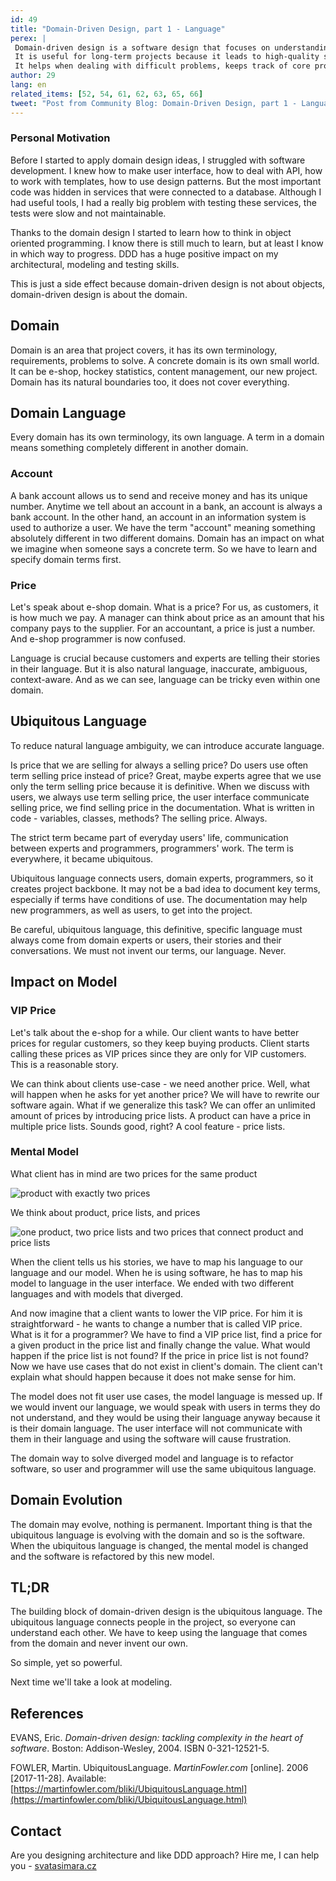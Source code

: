 ```yaml
---
id: 49
title: "Domain-Driven Design, part 1 - Language"
perex: |
 Domain-driven design is a software design that focuses on understanding underlying business.
 It is useful for long-term projects because it leads to high-quality software that serves users.
 It helps when dealing with difficult problems, keeps track of core problems and prevents us from getting lost in the code.
author: 29
lang: en
related_items: [52, 54, 61, 62, 63, 65, 66]
tweet: "Post from Community Blog: Domain-Driven Design, part 1 - Language #ddd #domain"
---
```


### Personal Motivation

Before I started to apply domain design ideas, I struggled with software development.
I knew how to make user interface, how to deal with API, how to work with templates, how to use design patterns.
But the most important code was hidden in services that were connected to a database.
Although I had useful tools, I had a really big problem with testing these services, the tests were slow and not maintainable.

Thanks to the domain design I started to learn how to think in object oriented programming.
I know there is still much to learn, but at least I know in which way to progress.
DDD has a huge positive impact on my architectural, modeling and testing skills.

This is just a side effect because domain-driven design is not about objects, domain-driven design is about the domain.

## Domain

Domain is an area that project covers, it has its own terminology, requirements, problems to solve.
A concrete domain is its own small world. It can be e-shop, hockey statistics, content management, our new project.
Domain has its natural boundaries too, it does not cover everything.

## Domain Language

Every domain has its own terminology, its own language.
A term in a domain means something completely different in another domain.

### Account

A bank account allows us to send and receive money and has its unique number.
Anytime we tell about an account in a bank, an account is always a bank account.
In the other hand, an account in an information system is used to authorize a user.
We have the term "account" meaning something absolutely different in two different domains.
Domain has an impact on what we imagine when someone says a concrete term.
So we have to learn and specify domain terms first.

### Price

Let's speak about e-shop domain. What is a price?
For us, as customers, it is how much we pay.
A manager can think about price as an amount that his company pays to the supplier.
For an accountant, a price is just a number.
And e-shop programmer is now confused.

Language is crucial because customers and experts are telling their stories in their language.
But it is also natural language, inaccurate, ambiguous, context-aware.
And as we can see, language can be tricky even within one domain.

## Ubiquitous Language

To reduce natural language ambiguity, we can introduce accurate language.

Is price that we are selling for always a selling price?
Do users use often term selling price instead of price?
Great, maybe experts agree that we use only the term selling price because it is definitive.
When we discuss with users, we always use term selling price, the user interface communicate selling price, we find selling price in the documentation.
What is written in code - variables, classes, methods? The selling price. Always.

The strict term became part of everyday users' life, communication between experts and programmers, programmers' work.
The term is everywhere, it became ubiquitous.

Ubiquitous language connects users, domain experts, programmers, so it creates project backbone.
It may not be a bad idea to document key terms, especially if terms have conditions of use.
The documentation may help new programmers, as well as users, to get into the project.

Be careful, ubiquitous language, this definitive, specific language must always come from domain experts or users, their stories and their conversations.
We must not invent our terms, our language. Never.

## Impact on Model

### VIP Price

Let's talk about the e-shop for a while.
Our client wants to have better prices for regular customers, so they keep buying products.
Client starts calling these prices as VIP prices since they are only for VIP customers.
This is a reasonable story.

We can think about clients use-case - we need another price.
Well, what will happen when he asks for yet another price?
We will have to rewrite our software again.
What if we generalize this task?
We can offer an unlimited amount of prices by introducing price lists.
A product can have a price in multiple price lists.
Sounds good, right? A cool feature - price lists.

### Mental Model

What client has in mind are two prices for the same product

![product with exactly two prices](/assets/images/posts/2017/ddd-language/user-product-prices.png)

We think about product, price lists, and prices

![one product, two price lists and two prices that connect product and price lists](/assets/images/posts/2017/ddd-language/programmer-product-prices.png)

When the client tells us his stories, we have to map his language to our language and our model.
When he is using software, he has to map his model to language in the user interface.
We ended with two different languages and with models that diverged.

And now imagine that a client wants to lower the VIP price.
For him it is straightforward - he wants to change a number that is called VIP price.
What is it for a programmer?
We have to find a VIP price list, find a price for a given product in the price list and finally change the value.
What would happen if the price list is not found?
If the price in price list is not found?
Now we have use cases that do not exist in client's domain.
The client can't explain what should happen because it does not make sense for him.

The model does not fit user use cases, the model language is messed up.
If we would invent our language, we would speak with users in terms they do not understand, and they would be using their language anyway because it is their domain language.
The user interface will not communicate with them in their language and using the software will cause frustration.

The domain way to solve diverged model and language is to refactor software, so user and programmer will use the same ubiquitous language.

## Domain Evolution

The domain may evolve, nothing is permanent.
Important thing is that the ubiquitous language is evolving with the domain and so is the software.
When the ubiquitous language is changed, the mental model is changed and the software is refactored by this new model.

## TL;DR

The building block of domain-driven design is the ubiquitous language.
The ubiquitous language connects people in the project, so everyone can understand each other.
We have to keep using the language that comes from the domain and never invent our own.

So simple, yet so powerful.

Next time we'll take a look at modeling.

## References

EVANS, Eric. *Domain-driven design: tackling complexity in the heart of software*. Boston: Addison-Wesley, 2004. ISBN 0-321-12521-5.

FOWLER, Martin. UbiquitousLanguage. *MartinFowler.com* [online]. 2006 [2017-11-28]. Available: [https://martinfowler.com/bliki/UbiquitousLanguage.html](https://martinfowler.com/bliki/UbiquitousLanguage.html)

## Contact

Are you designing architecture and like DDD approach? Hire me, I can help you - [svatasimara.cz](http://svatasimara.cz/)
